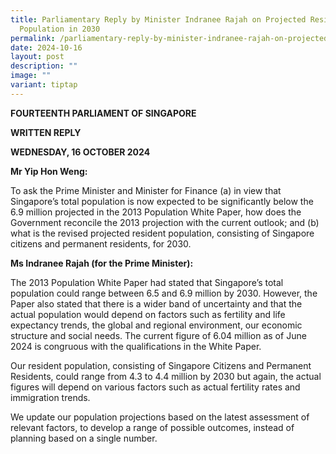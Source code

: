 ```yaml
---
title: Parliamentary Reply by Minister Indranee Rajah on Projected Resident
  Population in 2030
permalink: /parliamentary-reply-by-minister-indranee-rajah-on-projected-resident-population-in-2030/
date: 2024-10-16
layout: post
description: ""
image: ""
variant: tiptap
---
```

<p><strong>FOURTEENTH PARLIAMENT OF SINGAPORE</strong>
</p>
<p><strong>WRITTEN REPLY</strong>&nbsp;&nbsp;</p>
<p><strong>WEDNESDAY, 16 OCTOBER 2024</strong>
</p>
<p></p>
<p><strong>Mr Yip Hon Weng:</strong>
</p>
<p>To ask the Prime Minister and Minister for Finance (a) in view that Singapore’s
total population is now expected to be significantly below the 6.9 million
projected in the 2013 Population White Paper, how does the Government reconcile
the 2013 projection with the current outlook; and (b) what is the revised
projected resident population, consisting of Singapore citizens and permanent
residents, for 2030.</p>
<p><strong>Ms Indranee Rajah (for the Prime Minister):</strong>
</p>
<p>The 2013 Population White Paper had stated that Singapore’s total population
could range between 6.5 and 6.9 million by 2030. However, the Paper also
stated that there is a wider band of uncertainty and that the actual population
would depend on factors such as fertility and life expectancy trends, the
global and regional environment, our economic structure and social needs.
The current figure of 6.04 million as of June 2024 is congruous with the
qualifications in the White Paper.</p>
<p>Our resident population, consisting of Singapore Citizens and Permanent
Residents, could range from 4.3 to 4.4 million by 2030 but again, the actual
figures will depend on various factors such as actual fertility rates and
immigration trends.</p>
<p>We update our population projections based on the latest assessment of
relevant factors, to develop a range of possible outcomes, instead of planning
based on a single number.</p>
<p></p>